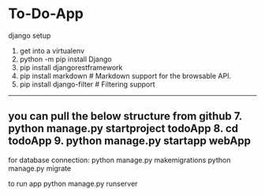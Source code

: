 # To-Do-App

django setup
1. get into a virtualenv
2. python -m pip install Django
3. pip install djangorestframework
4. pip install markdown       # Markdown support for the browsable API.
5. pip install django-filter  # Filtering support

----
you can pull the below structure from github
7. python manage.py startproject todoApp
8. cd todoApp
9. python manage.py startapp webApp
-----

for database connection:
python manage.py makemigrations
python manage.py migrate

to run app python manage.py runserver

